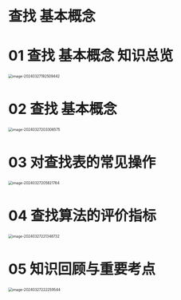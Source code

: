 # 查找 基本概念



# 01 查找 基本概念 知识总览

<img src="https://cvp.oss-cn-shanghai.aliyuncs.com/picgo/202403271925612.png" alt="image-20240327192509442" style="zoom:50%;" />



# 02 查找 基本概念

<img src="https://cvp.oss-cn-shanghai.aliyuncs.com/picgo/202403272033822.png" alt="image-20240327203306575" style="zoom:50%;" />

# 03 对查找表的常见操作

<img src="https://cvp.oss-cn-shanghai.aliyuncs.com/picgo/202403272058872.png" alt="image-20240327205821764" style="zoom:50%;" />



# 04 查找算法的评价指标

<img src="https://cvp.oss-cn-shanghai.aliyuncs.com/picgo/202403272213919.png" alt="image-20240327221348732" style="zoom:50%;" />

# 05 知识回顾与重要考点

<img src="https://cvp.oss-cn-shanghai.aliyuncs.com/picgo/202403272222616.png" alt="image-20240327222259544" style="zoom:50%;" />
